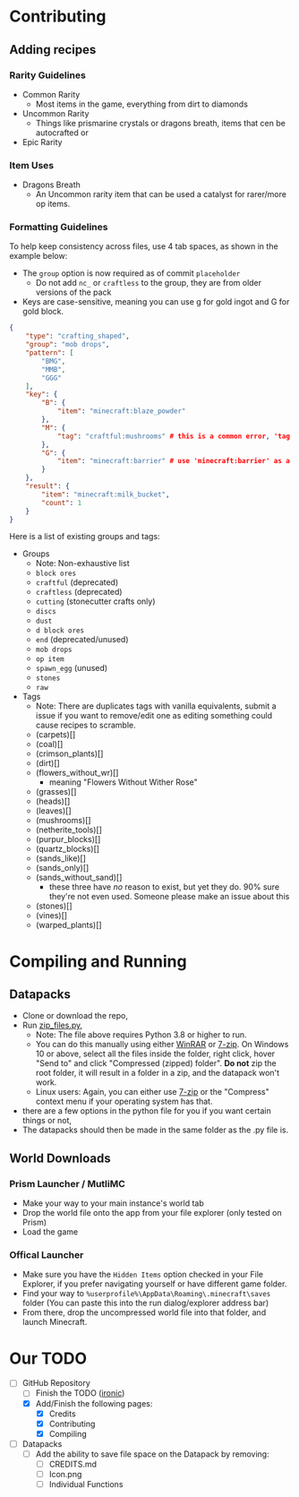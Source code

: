 # Contributing

## Adding recipes

### Rarity Guidelines

- Common Rarity
  - Most items in the game, everything from dirt to diamonds
- Uncommon Rarity
  - Things like prismarine crystals or dragons breath, items that cen be autocrafted or
- Epic Rarity

### Item Uses

- Dragons Breath
  - An Uncommon rarity item that can be used a catalyst for rarer/more op items.

### Formatting Guidelines

To help keep consistency across files, use 4 tab spaces, as shown in the example below:

- The `group` option is now required as of commit `placeholder`
  - Do not add `nc_` or `craftless` to the group, they are from older versions of the pack
- Keys are case-sensitive, meaning you can use g for gold ingot and G for gold block.

```json
{
    "type": "crafting_shaped",
    "group": "mob drops",
    "pattern": [
        "BMG",
        "MMB",
        "GGG"
    ],
    "key": {
        "B": {
            "item": "minecraft:blaze_powder"
        },
        "M": {
            "tag": "craftful:mushrooms" # this is a common error, 'tag' != 'item'
        },
        "G": {
            "item": "minecraft:barrier" # use 'minecraft:barrier' as a placeholder when necessary
        }
    },
    "result": {
        "item": "minecraft:milk_bucket",
        "count": 1
    }
}
```

Here is a list of existing groups and tags:

- Groups
  - Note: Non-exhaustive list
  - `block ores`
  - `craftful` (deprecated)
  - `craftless` (deprecated)
  - `cutting` (stonecutter crafts only)
  - `discs`
  - `dust`
  - `d block ores`
  - `end` (deprecated/unused)
  - `mob drops`
  - `op item`
  - `spawn_egg` (unused)
  - `stones`
  - `raw`
- Tags
  - Note: There are duplicates tags with vanilla equivalents, submit a issue if you want to remove/edit one as editing something could cause recipes to scramble.
  - (carpets)[]
  - (coal)[]
  - (crimson_plants)[]
  - (dirt)[]
  - (flowers_without_wr)[]
    - meaning "Flowers Without Wither Rose"
  - (grasses)[]
  - (heads)[]
  - (leaves)[]
  - (mushrooms)[]
  - (netherite_tools)[]
  - (purpur_blocks)[]
  - (quartz_blocks)[]
  - (sands_like)[]
  - (sands_only)[]
  - (sands_without_sand)[]
    - these three have *no* reason to exist, but yet they do. 90% sure they're not even used. Someone please make an issue about this
  - (stones)[]
  - (vines)[]
  - (warped_plants)[]

# Compiling and Running

## Datapacks

- Clone or download the repo,
- Run [zip_files.py](/projects/zip_files.py),
  - Note: The file above requires Python 3.8 or higher to run.
  - You can do this manually using either [WinRAR](https://www.win-rar.com/download.html?&L=0) or [7-zip](https://www.7-zip.org/download.html). On Windows 10 or above, select all the files inside the folder, right click, hover "Send to" and click "Compressed (zipped) folder". **Do not** zip the root folder, it will result in a folder in a zip, and the datapack won't work.
  - Linux users: Again, you can either use [7-zip](https://www.7-zip.org/download.html) or the "Compress" context menu if your operating system has that.
- there are a few options in the python file for you if you want certain things or not,
- The datapacks should then be made in the same folder as the .py file is.

## World Downloads

### Prism Launcher / MutliMC

- Make your way to your main instance's world tab
- Drop the world file onto the app from your file explorer (only tested on Prism)
- Load the game

### Offical Launcher

- Make sure you have the `Hidden Items` option checked in your File Explorer, if you prefer navigating yourself or have different game folder.
- Find your way to `%userprofile%\AppData\Roaming\.minecraft\saves` folder (You can paste this into the run dialog/explorer address bar)
- From there, drop the uncompressed world file into that folder, and launch Minecraft.

# Our TODO

- [ ] GitHub Repository
  - [ ] Finish the TODO ([ironic](https://youtu.be/dKqLhzHSARI))
  - [X] Add/Finish the following pages:
    - [X] Credits
    - [X] Contributing
    - [x] Compiling
- [ ] Datapacks
  - [ ] Add the ability to save file space on the Datapack by removing:
    - [ ] CREDITS.md
    - [ ] Icon.png
    - [ ] Individual Functions
